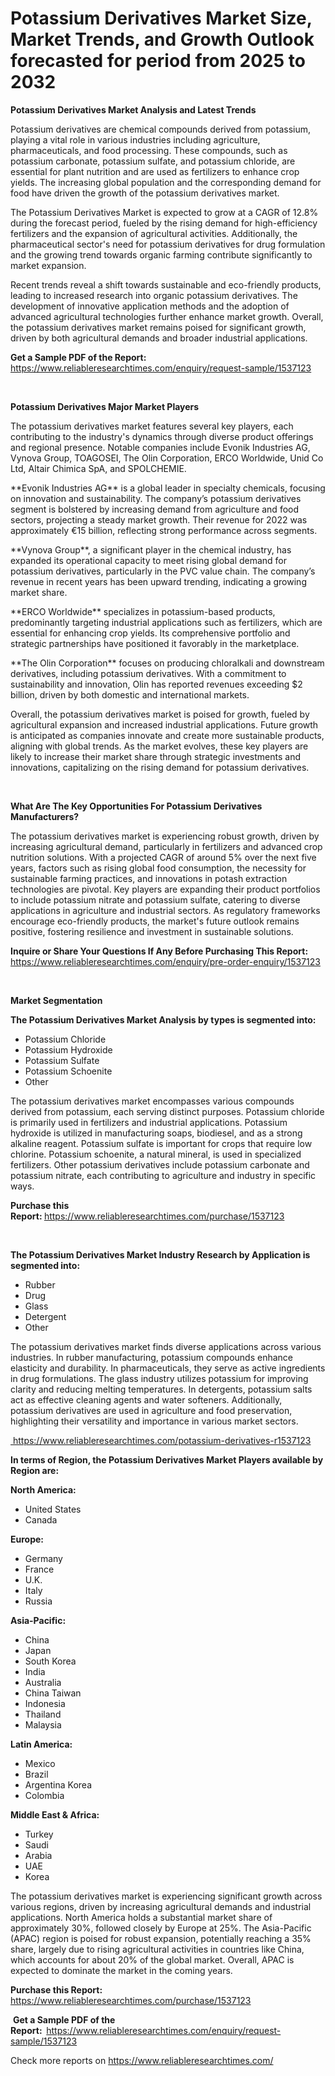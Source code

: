 <p><h1>Potassium Derivatives Market Size, Market Trends, and Growth Outlook forecasted for period from 2025 to 2032</h1></p><p><strong>Potassium Derivatives Market Analysis and Latest Trends</strong></p>
<p><p>Potassium derivatives are chemical compounds derived from potassium, playing a vital role in various industries including agriculture, pharmaceuticals, and food processing. These compounds, such as potassium carbonate, potassium sulfate, and potassium chloride, are essential for plant nutrition and are used as fertilizers to enhance crop yields. The increasing global population and the corresponding demand for food have driven the growth of the potassium derivatives market.</p><p>The Potassium Derivatives Market is expected to grow at a CAGR of 12.8% during the forecast period, fueled by the rising demand for high-efficiency fertilizers and the expansion of agricultural activities. Additionally, the pharmaceutical sector's need for potassium derivatives for drug formulation and the growing trend towards organic farming contribute significantly to market expansion.</p><p>Recent trends reveal a shift towards sustainable and eco-friendly products, leading to increased research into organic potassium derivatives. The development of innovative application methods and the adoption of advanced agricultural technologies further enhance market growth. Overall, the potassium derivatives market remains poised for significant growth, driven by both agricultural demands and broader industrial applications.</p></p>
<p><strong>Get a Sample PDF of the Report:&nbsp;</strong> <a href="https://www.reliableresearchtimes.com/enquiry/request-sample/1537123?utm_campaign=3311&utm_medium=2&utm_source=Github&utm_content=ia&utm_term=02042025&utm_id=potassium-derivatives">https://www.reliableresearchtimes.com/enquiry/request-sample/1537123</a></p>
<p>&nbsp;</p>
<p><strong>Potassium Derivatives Major Market Players</strong></p>
<p><p>The potassium derivatives market features several key players, each contributing to the industry's dynamics through diverse product offerings and regional presence. Notable companies include Evonik Industries AG, Vynova Group, TOAGOSEI, The Olin Corporation, ERCO Worldwide, Unid Co Ltd, Altair Chimica SpA, and SPOLCHEMIE.</p><p>**Evonik Industries AG** is a global leader in specialty chemicals, focusing on innovation and sustainability. The company’s potassium derivatives segment is bolstered by increasing demand from agriculture and food sectors, projecting a steady market growth. Their revenue for 2022 was approximately €15 billion, reflecting strong performance across segments.</p><p>**Vynova Group**, a significant player in the chemical industry, has expanded its operational capacity to meet rising global demand for potassium derivatives, particularly in the PVC value chain. The company’s revenue in recent years has been upward trending, indicating a growing market share.</p><p>**ERCO Worldwide** specializes in potassium-based products, predominantly targeting industrial applications such as fertilizers, which are essential for enhancing crop yields. Its comprehensive portfolio and strategic partnerships have positioned it favorably in the marketplace.</p><p>**The Olin Corporation** focuses on producing chloralkali and downstream derivatives, including potassium derivatives. With a commitment to sustainability and innovation, Olin has reported revenues exceeding $2 billion, driven by both domestic and international markets.</p><p>Overall, the potassium derivatives market is poised for growth, fueled by agricultural expansion and increased industrial applications. Future growth is anticipated as companies innovate and create more sustainable products, aligning with global trends. As the market evolves, these key players are likely to increase their market share through strategic investments and innovations, capitalizing on the rising demand for potassium derivatives.</p></p>
<p>&nbsp;</p>
<p><strong>What Are The Key Opportunities For Potassium Derivatives Manufacturers?</strong></p>
<p><p>The potassium derivatives market is experiencing robust growth, driven by increasing agricultural demand, particularly in fertilizers and advanced crop nutrition solutions. With a projected CAGR of around 5% over the next five years, factors such as rising global food consumption, the necessity for sustainable farming practices, and innovations in potash extraction technologies are pivotal. Key players are expanding their product portfolios to include potassium nitrate and potassium sulfate, catering to diverse applications in agriculture and industrial sectors. As regulatory frameworks encourage eco-friendly products, the market's future outlook remains positive, fostering resilience and investment in sustainable solutions.</p></p>
<p><strong>Inquire or Share Your Questions If Any Before Purchasing This Report:</strong> <a href="https://www.reliableresearchtimes.com/enquiry/pre-order-enquiry/1537123?utm_campaign=3311&utm_medium=2&utm_source=Github&utm_content=ia&utm_term=02042025&utm_id=potassium-derivatives">https://www.reliableresearchtimes.com/enquiry/pre-order-enquiry/1537123</a></p>
<p>&nbsp;</p>
<p><strong>Market Segmentation</strong></p>
<p><strong>The Potassium Derivatives Market Analysis by types is segmented into:</strong></p>
<p><ul><li>Potassium Chloride</li><li>Potassium Hydroxide</li><li>Potassium Sulfate</li><li>Potassium Schoenite</li><li>Other</li></ul></p>
<p><p>The potassium derivatives market encompasses various compounds derived from potassium, each serving distinct purposes. Potassium chloride is primarily used in fertilizers and industrial applications. Potassium hydroxide is utilized in manufacturing soaps, biodiesel, and as a strong alkaline reagent. Potassium sulfate is important for crops that require low chlorine. Potassium schoenite, a natural mineral, is used in specialized fertilizers. Other potassium derivatives include potassium carbonate and potassium nitrate, each contributing to agriculture and industry in specific ways.</p></p>
<p><strong>Purchase this Report:&nbsp;</strong><a href="https://www.reliableresearchtimes.com/purchase/1537123?utm_campaign=3311&utm_medium=2&utm_source=Github&utm_content=ia&utm_term=02042025&utm_id=potassium-derivatives">https://www.reliableresearchtimes.com/purchase/1537123</a></p>
<p>&nbsp;</p>
<p><strong>The Potassium Derivatives Market Industry Research by Application is segmented into:</strong></p>
<p><ul><li>Rubber</li><li>Drug</li><li>Glass</li><li>Detergent</li><li>Other</li></ul></p>
<p><p>The potassium derivatives market finds diverse applications across various industries. In rubber manufacturing, potassium compounds enhance elasticity and durability. In pharmaceuticals, they serve as active ingredients in drug formulations. The glass industry utilizes potassium for improving clarity and reducing melting temperatures. In detergents, potassium salts act as effective cleaning agents and water softeners. Additionally, potassium derivatives are used in agriculture and food preservation, highlighting their versatility and importance in various market sectors.</p></p>
<p><a href="https://www.reliableresearchtimes.com/potassium-derivatives-r1537123?utm_campaign=3311&utm_medium=2&utm_source=Github&utm_content=ia&utm_term=02042025&utm_id=potassium-derivatives">&nbsp;https://www.reliableresearchtimes.com/potassium-derivatives-r1537123</a></p>
<p><strong>In terms of Region, the Potassium Derivatives Market Players available by Region are:</strong></p>
<p>
    <p> <strong> North America: </strong>
        <ul>
            <li>United States</li>
            <li>Canada</li>
        </ul>
        </p> 
    <p> <strong> Europe: </strong>
        <ul>
            <li>Germany</li>
            <li>France</li>
            <li>U.K.</li>
            <li>Italy</li>
            <li>Russia</li>
        </ul>
        </p> 
    <p> <strong> Asia-Pacific: </strong>
        <ul>
            <li>China</li>
            <li>Japan</li>
            <li>South Korea</li>
            <li>India</li>
            <li>Australia</li>
            <li>China Taiwan</li>
            <li>Indonesia</li>
            <li>Thailand</li>
            <li>Malaysia</li>
        </ul>
        </p> 
    <p> <strong> Latin America: </strong>
        <ul>
            <li>Mexico</li>
            <li>Brazil</li>
            <li>Argentina Korea</li>
            <li>Colombia</li>
        </ul>
        </p> 
    <p> <strong> Middle East & Africa: </strong>
        <ul>
            <li>Turkey</li>
            <li>Saudi</li>
            <li>Arabia</li>
            <li>UAE</li>
            <li>Korea</li>
        </ul>
    </p>
    </p>
<p><p>The potassium derivatives market is experiencing significant growth across various regions, driven by increasing agricultural demands and industrial applications. North America holds a substantial market share of approximately 30%, followed closely by Europe at 25%. The Asia-Pacific (APAC) region is poised for robust expansion, potentially reaching a 35% share, largely due to rising agricultural activities in countries like China, which accounts for about 20% of the global market. Overall, APAC is expected to dominate the market in the coming years.</p></p>
<p><strong>Purchase this Report: </strong><a href="https://www.reliableresearchtimes.com/purchase/1537123?utm_campaign=3311&utm_medium=2&utm_source=Github&utm_content=ia&utm_term=02042025&utm_id=potassium-derivatives">https://www.reliableresearchtimes.com/purchase/1537123</a></p>
<p>&nbsp;<strong>Get a Sample PDF of the Report:&nbsp;&nbsp;</strong><a href="https://www.reliableresearchtimes.com/enquiry/request-sample/1537123?utm_campaign=3311&utm_medium=2&utm_source=Github&utm_content=ia&utm_term=02042025&utm_id=potassium-derivatives">https://www.reliableresearchtimes.com/enquiry/request-sample/1537123</a></p>
<p><strong></strong></p>
<p>Check more reports on <a href="https://www.reliableresearchtimes.com/?utm_campaign=3311&utm_medium=2&utm_source=Github&utm_content=ia&utm_term=02042025&utm_id=potassium-derivatives">https://www.reliableresearchtimes.com/</a></p>